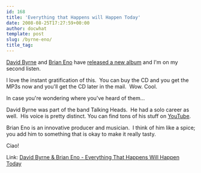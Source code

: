 ```yaml
---
id: 168
title: 'Everything that Happens will Happen Today'
date: 2008-08-25T17:27:59+00:00
author: docwhat
template: post
slug: /byrne-eno/
title_tag:
---
```


[David Byrne](http://www.davidbyrne.com/ "David Byrne's homepage")
and
[Brian Eno](http://music.hyperreal.org/artists/brian_eno/ "Brian Eno's homepage")
have
[released a new album](http://everythingthathappens.com/ 'Everything That Happens Will Happen Today')
and I'm on my second listen.

<!-- more -->I love the instant gratification of this.  You can buy the CD and you get the MP3s now and you'll get the CD later in the mail.  Wow. Cool.

In case you're wondering where you've heard of them...

David Byrne was part of the band Talking Heads.  He had a solo
career as well.  His voice is pretty distinct. You can find tons of
his stuff on
[YouTube](http://www.youtube.com/results?search_query=david+byrne+video&search_type=&aq=-1&oq=david+byrne+vide).

Brian Eno is an innovative producer and musician.  I think of him
like a spice; you add him to something that is okay to make it
really tasty.

Ciao!

Link:
[David Byrne & Brian Eno - Everything That Happens Will Happen Today](http://everythingthathappens.com/)
